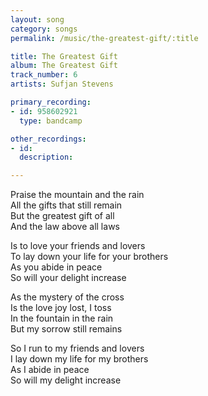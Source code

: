```yaml
---
layout: song
category: songs
permalink: /music/the-greatest-gift/:title

title: The Greatest Gift
album: The Greatest Gift
track_number: 6
artists: Sufjan Stevens

primary_recording:
- id: 958602921
  type: bandcamp

other_recordings:
- id:
  description:

---
```


Praise the mountain and the rain <br>
All the gifts that still remain <br>
But the greatest gift of all <br>
And the law above all laws

Is to love your friends and lovers <br>
To lay down your life for your brothers <br>
As you abide in peace <br>
So will your delight increase

As the mystery of the cross <br>
Is the love joy lost, I toss <br>
In the fountain in the rain <br>
But my sorrow still remains

So I run to my friends and lovers <br>
I lay down my life for my brothers <br>
As I abide in peace <br>
So will my delight increase